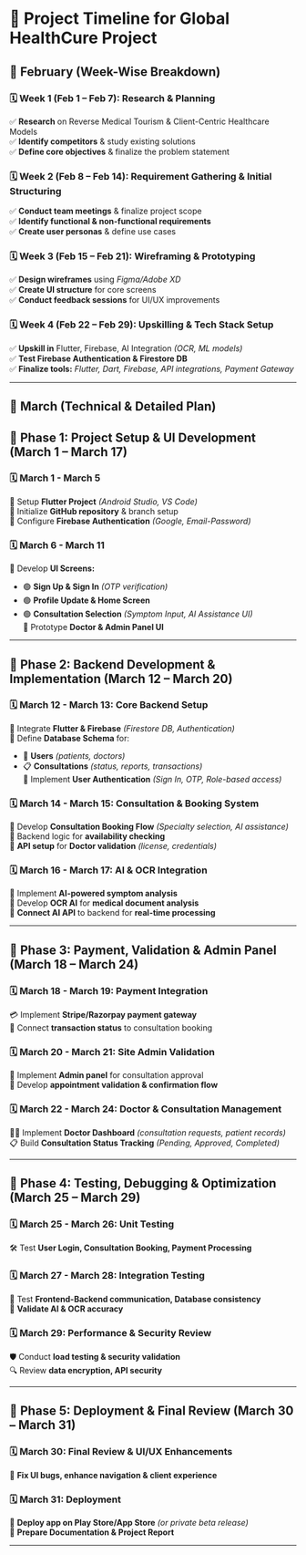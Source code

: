 # 📅 Project Timeline for Global HealthCure Project

## 📌 February (Week-Wise Breakdown)
### 🗓 Week 1 (Feb 1 – Feb 7): **Research & Planning**
✅ **Research** on Reverse Medical Tourism & Client-Centric Healthcare Models  
✅ **Identify competitors** & study existing solutions  
✅ **Define core objectives** & finalize the problem statement  

### 🗓 Week 2 (Feb 8 – Feb 14): **Requirement Gathering & Initial Structuring**
✅ **Conduct team meetings** & finalize project scope  
✅ **Identify functional & non-functional requirements**  
✅ **Create user personas** & define use cases  

### 🗓 Week 3 (Feb 15 – Feb 21): **Wireframing & Prototyping**
✅ **Design wireframes** using *Figma/Adobe XD*  
✅ **Create UI structure** for core screens  
✅ **Conduct feedback sessions** for UI/UX improvements  

### 🗓 Week 4 (Feb 22 – Feb 29): **Upskilling & Tech Stack Setup**
✅ **Upskill in** Flutter, Firebase, AI Integration *(OCR, ML models)*  
✅ **Test Firebase Authentication & Firestore DB**  
✅ **Finalize tools:** *Flutter, Dart, Firebase, API integrations, Payment Gateway*  

---

## 📌 March (Technical & Detailed Plan)

## 📍 **Phase 1: Project Setup & UI Development (March 1 – March 17)**
### 🗓 **March 1 - March 5**  
🔹 Setup **Flutter Project** *(Android Studio, VS Code)*  
🔹 Initialize **GitHub repository** & branch setup  
🔹 Configure **Firebase Authentication** *(Google, Email-Password)*  

### 🗓 **March 6 - March 11**  
🔹 Develop **UI Screens:**  
   - 🟢 **Sign Up & Sign In** *(OTP verification)*  
   - 🟢 **Profile Update & Home Screen**  
   - 🟢 **Consultation Selection** *(Symptom Input, AI Assistance UI)*  
🔹 Prototype **Doctor & Admin Panel UI**  

---

## 📍 **Phase 2: Backend Development & Implementation (March 12 – March 20)**
### 🗓 **March 12 - March 13: Core Backend Setup**  
🔹 Integrate **Flutter & Firebase** *(Firestore DB, Authentication)*  
🔹 Define **Database Schema** for:  
   - 🏥 **Users** *(patients, doctors)*  
   - 📋 **Consultations** *(status, reports, transactions)*  
🔹 Implement **User Authentication** *(Sign In, OTP, Role-based access)*  

### 🗓 **March 14 - March 15: Consultation & Booking System**  
🔹 Develop **Consultation Booking Flow** *(Specialty selection, AI assistance)*  
🔹 Backend logic for **availability checking**  
🔹 **API setup** for **Doctor validation** *(license, credentials)*  

### 🗓 **March 16 - March 17: AI & OCR Integration**  
🔹 Implement **AI-powered symptom analysis**  
🔹 Develop **OCR AI** for **medical document analysis**  
🔹 **Connect AI API** to backend for **real-time processing**  

---

## 📍 **Phase 3: Payment, Validation & Admin Panel (March 18 – March 24)**
### 🗓 **March 18 - March 19: Payment Integration**  
💳 Implement **Stripe/Razorpay payment gateway**  
🔗 Connect **transaction status** to consultation booking  

### 🗓 **March 20 - March 21: Site Admin Validation**  
🔹 Implement **Admin panel** for consultation approval  
🔹 Develop **appointment validation & confirmation flow**  

### 🗓 **March 22 - March 24: Doctor & Consultation Management**  
👨‍⚕️ Implement **Doctor Dashboard** *(consultation requests, patient records)*  
📋 Build **Consultation Status Tracking** *(Pending, Approved, Completed)*  

---

## 📍 **Phase 4: Testing, Debugging & Optimization (March 25 – March 29)**
### 🗓 **March 25 - March 26: Unit Testing**  
🛠 Test **User Login, Consultation Booking, Payment Processing**  

### 🗓 **March 27 - March 28: Integration Testing**  
🔹 Test **Frontend-Backend communication, Database consistency**  
🔹 **Validate AI & OCR accuracy**  

### 🗓 **March 29: Performance & Security Review**  
🛡 Conduct **load testing & security validation**  
🔍 Review **data encryption, API security**  

---

## 📍 **Phase 5: Deployment & Final Review (March 30 – March 31)**
### 🗓 **March 30: Final Review & UI/UX Enhancements**  
🎨 **Fix UI bugs, enhance navigation & client experience**  

### 🗓 **March 31: Deployment**  
🚀 **Deploy app on Play Store/App Store** *(or private beta release)*  
📄 **Prepare Documentation & Project Report**  

---
